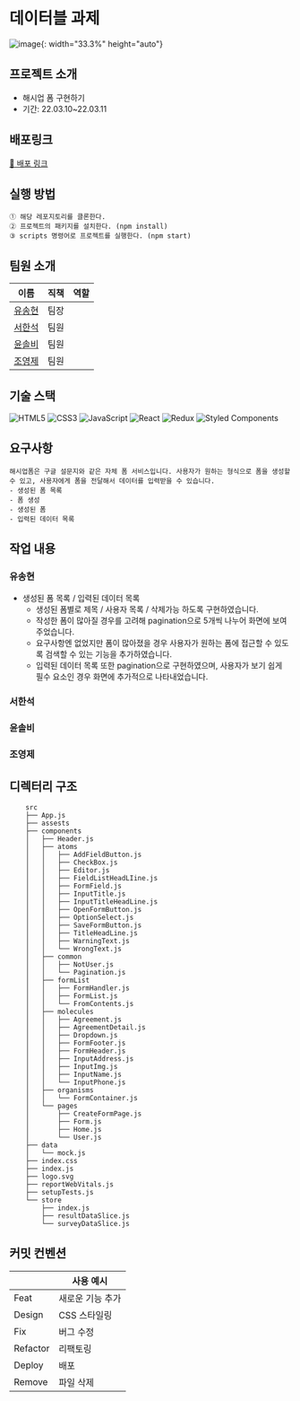 # 데이터블 과제
![image](https://user-images.githubusercontent.com/81687138/158261092-a5097335-1c11-49d2-8b1a-6ab7e1a11ffb.png){: width="33.3%" height="auto"}

## 프로젝트 소개

- 해시업 폼 구현하기
- 기간: 22.03.10~22.03.11

## 배포링크

[🚀 배포 링크](https://datable-9.netlify.app/)

## 실행 방법

```
① 해당 레포지토리를 클론한다.
② 프로젝트의 패키지를 설치한다. (npm install)
③ scripts 명령어로 프로젝트를 실행한다. (npm start)
```

## 팀원 소개

| 이름   | 직책 | 역할                 |
| ----- | -- | -------------------- |
| [유송현](https://github.com/ysh2987) | 팀장 |  |
| [서한석](https://github.com/holystorySeo) | 팀원 | |
| [윤솔비](https://github.com/y-solb) | 팀원 | |
| [조영제](https://github.com/youngjeJO) | 팀원 |  |

## 기술 스택

![HTML5](https://img.shields.io/badge/html5-%23E34F26.svg?style=for-the-badge&logo=html5&logoColor=white)
![CSS3](https://img.shields.io/badge/css3-%231572B6.svg?style=for-the-badge&logo=css3&logoColor=white)
![JavaScript](https://img.shields.io/badge/javascript-%23323330.svg?style=for-the-badge&logo=javascript&logoColor=%23F7DF1E)
![React](https://img.shields.io/badge/react-%2320232a.svg?style=for-the-badge&logo=react&logoColor=%2361DAFB)
![Redux](https://img.shields.io/badge/redux-%23593d88.svg?style=for-the-badge&logo=redux&logoColor=white)
![Styled Components](https://img.shields.io/badge/styled--components-DB7093?style=for-the-badge&logo=styled-components&logoColor=white)
<br/>

## 요구사항

```
해시업폼은 구글 설문지와 같은 자체 폼 서비스입니다. 사용자가 원하는 형식으로 폼을 생성할 수 있고, 사용자에게 폼을 전달해서 데이터를 입력받을 수 있습니다.
- 생성된 폼 목록
- 폼 생성
- 생성된 폼
- 입력된 데이터 목록

```

## 작업 내용

### 유송현
- 생성된 폼 목록 / 입력된 데이터 목록
  - 생성된 폼별로 제목 / 사용자 목록 / 삭제가능 하도록 구현하였습니다.
  - 작성한 폼이 많아질 경우를 고려해 pagination으로 5개씩 나누어 화면에 보여주었습니다.
  - 요구사항엔 없었지만 폼이 많아졌을 경우 사용자가 원하는 폼에 접근할 수 있도록 검색할 수 있는 기능을 추가하였습니다.
  - 입력된 데이터 목록 또한 pagination으로 구현하였으며, 사용자가 보기 쉽게 필수 요소인 경우 화면에 추가적으로 나타내었습니다.


### 서한석

### 윤솔비

### 조영제

## 디렉터리 구조

```
    src
    ├── App.js
    ├── assests
    ├── components
    │   ├── Header.js
    │   ├── atoms
    │   │   ├── AddFieldButton.js
    │   │   ├── CheckBox.js
    │   │   ├── Editor.js
    │   │   ├── FieldListHeadLIine.js
    │   │   ├── FormField.js
    │   │   ├── InputTitle.js
    │   │   ├── InputTitleHeadLine.js
    │   │   ├── OpenFormButton.js
    │   │   ├── OptionSelect.js
    │   │   ├── SaveFormButton.js
    │   │   ├── TitleHeadLine.js
    │   │   ├── WarningText.js
    │   │   └── WrongText.js
    │   ├── common
    │   │   ├── NotUser.js
    │   │   └── Pagination.js
    │   ├── formList
    │   │   ├── FormHandler.js
    │   │   ├── FormList.js
    │   │   └── FromContents.js
    │   ├── molecules
    │   │   ├── Agreement.js
    │   │   ├── AgreementDetail.js
    │   │   ├── Dropdown.js
    │   │   ├── FormFooter.js
    │   │   ├── FormHeader.js
    │   │   ├── InputAddress.js
    │   │   ├── InputImg.js
    │   │   ├── InputName.js
    │   │   └── InputPhone.js
    │   ├── organisms
    │   │   └── FormContainer.js
    │   └── pages
    │       ├── CreateFormPage.js
    │       ├── Form.js
    │       ├── Home.js
    │       └── User.js
    ├── data
    │   └── mock.js
    ├── index.css
    ├── index.js
    ├── logo.svg
    ├── reportWebVitals.js
    ├── setupTests.js
    └── store
        ├── index.js
        ├── resultDataSlice.js
        └── surveyDataSlice.js
```

## 커밋 컨벤션

|          | 사용 예시        |
| -------- | ---------------- |
| Feat     | 새로운 기능 추가 |
| Design   | CSS 스타일링     |
| Fix      | 버그 수정        |
| Refactor | 리팩토링         |
| Deploy   | 배포             |
| Remove   | 파일 삭제        |
